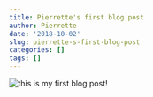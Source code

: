 ```yaml
---
title: Pierrette's first blog post
author: Pierrette
date: '2018-10-02'
slug: pierrette-s-first-blog-post
categories: []
tags: []
---
```

![this is my first blog post!](http://bransonswildworld.com/wp-content/uploads/2015/07/axolotl.jpg)